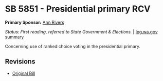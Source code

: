 # SB 5851 - Presidential primary RCV
**Primary Sponsor:** [Ann Rivers](/person/leg/ann.rivers.md)

*Status: First reading, referred to State Government & Elections.* | [leg.wa.gov summary](https://app.leg.wa.gov/billsummary?BillNumber=5851&Year=2021)

Concerning use of ranked choice voting in the presidential primary.

## Revisions
* [Original Bill](1/)